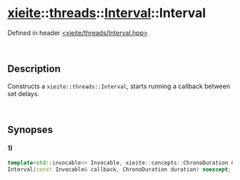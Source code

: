 # [xieite](../../../../../../xieite.md)\:\:[threads](../../../../../../threads.md)\:\:[Interval](../../../../Interval.md)\:\:Interval
Defined in header [<xieite/threads/Interval.hpp>](../../../../../../../include/xieite/threads/Interval.hpp)

&nbsp;

## Description
Constructs a `xieite::threads::Interval`, starts running a callback between set delays.

&nbsp;

## Synopses
#### 1)
```cpp
template<std::invocable<> Invocable, xieite::concepts::ChronoDuration ChronoDuration>
Interval(const Invocable& callback, ChronoDuration duration) noexcept;
```
